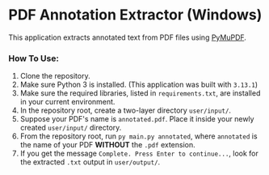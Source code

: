# PDF Annotation Extractor (Windows)

This application extracts annotated text from PDF files using [PyMuPDF](https://pymupdf.readthedocs.io/en/latest/).

### How To Use:

1. Clone the repository.
2. Make sure Python 3 is installed. (This application was built with ```3.13.1```)
3. Make sure the required libraries, listed in ```requirements.txt```, are installed in your current environment.
4. In the repository root, create a two-layer directory ```user/input/```.
5. Suppose your PDF's name is ```annotated.pdf```. Place it inside your newly created ```user/input/``` directory.
6. From the repository root, run ```py main.py annotated```, where ```annotated``` is the name of your PDF **WITHOUT** the ```.pdf``` extension.
7. If you get the message ```Complete. Press Enter to continue...```, look for the extracted ```.txt``` output in ```user/output/```.
